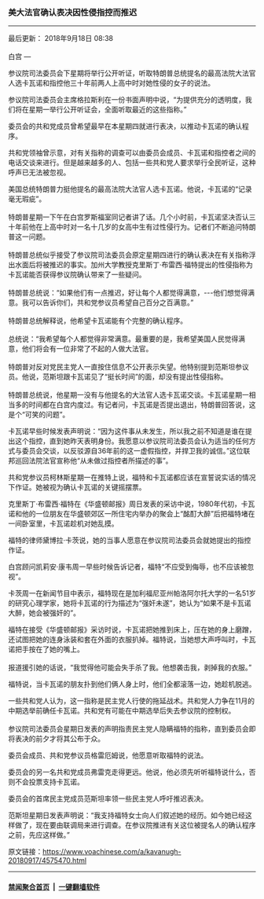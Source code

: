 ### 美大法官确认表决因性侵指控而推迟
------------------------

<div class="published">
 <span class="date" title="中国时间">
  <time datetime="2018-09-18T08:38:00+08:00">
   最后更新： 2018年9月18日 08:38
  </time>
 </span>
</div>
<br/>
<div class="wsw">
 <span class="dateline">
  白宫 —
 </span>
 <p>
  参议院司法委员会下星期将举行公开听证，听取特朗普总统提名的最高法院大法官人选卡瓦诺和指控他三十年前两人上高中时对她性侵的女子的说法。
 </p>
 <p>
  参议院司法委员会主席格拉斯利在一份书面声明中说，“为提供充分的透明度，我们将在星期一举行公开听证会，全面听取最近的这些指称。”
 </p>
 <p>
  委员会的共和党成员曾希望最早在本星期四就进行表决，以推动卡瓦诺的确认程序。
 </p>
 <p>
  共和党领袖曾示意，对有关指称的调查可以由委员会成员、卡瓦诺和指控者之间的电话交谈来进行。但是越来越多的人、包括一些共和党人要求举行全民听证，这种呼声已无法被忽视。
 </p>
 <p>
  美国总统特朗普力挺他提名的最高法院大法官人选卡瓦诺。他说，卡瓦诺的“记录毫无瑕疵”。
  <br/>
  <br/>
  特朗普星期一下午在白宫罗斯福室同记者讲了话。几个小时前，卡瓦诺坚决否认三十年前他在上高中时对一名十几岁的女高中生有过性侵行为。记者们不断追问特朗普这一问题。
  <br/>
  <br/>
  特朗普总统似乎接受了参议院司法委员会原定星期四进行的确认表决在有关指称浮出水面后将被推迟的事实。加州大学教授克里斯丁·布雷西·福特提出的性侵指称为卡瓦诺能否获得参议院确认带来了一些疑问。
  <br/>
  <br/>
  特朗普总统说：“如果他们有一点推迟，好让每个人都觉得满意，---他们想觉得满意。我可以告诉你们，共和党参议员希望自己百分之百满意。”
  <br/>
  <br/>
  特朗普总统解释说，他希望卡瓦诺能有个完整的确认程序。
  <br/>
  <br/>
  总统说：“我希望每个人都觉得非常满意。最重要的是，我希望美国人民觉得满意，他们将会有一位非常了不起的人做大法官。
  <br/>
  <br/>
  特朗普对反对党民主党人一直按住信息不公开表示失望。他特别提到范斯坦参议员。他说，范斯坦跟卡瓦诺见了“挺长时间”的面，却没有提出性侵指称。
  <br/>
  <br/>
  特朗普总统说，他星期一没有与他提名的大法官人选卡瓦诺交谈。卡瓦诺星期一相当多的时间都在白宫内度过。有记者问，卡瓦诺是否提出退出，特朗普回答说，这是个“可笑的问题”。
 </p>
 <p>
  卡瓦诺早些时候发表声明说：“因为这件事从未发生，所以我之前不知道是谁在提出这个指控，直到她昨天表明身份。我愿意以参议院司法委员会认为适当的任何方式与委员会交谈，以反驳源自36年前的这一虚假指控，并捍卫我的诚信。”这位联邦巡回法院法官宣称他“从未做过指控者所描述的事”。
 </p>
 <p>
  共和党参议员柯林斯星期一在推特上说，福特和卡瓦诺都应该在宣誓说实话的情况下作证。她被视为确认卡瓦诺的关键摇摆票。
 </p>
 <p>
  克里斯丁·布雷西·福特在《华盛顿邮报》周日发表的采访中说，1980年代初，卡瓦诺和他的一位朋友在华盛顿郊区一所住宅内举办的聚会上“酩酊大醉”后把福特堵在一间卧室里，卡瓦诺趁机对她乱摸。
 </p>
 <p>
  福特的律师黛博拉·卡茨说，她的当事人愿意在参议院司法委员会就她提出的指控作证。
 </p>
 <p>
  白宫顾问凯莉安·康韦周一早些时候告诉记者，福特“不应受到侮辱，也不应该被忽视”。
 </p>
 <p>
  卡茨周一在新闻节目中表示，福特现在是加利福尼亚州帕洛阿尔托大学的一名51岁的研究心理学家，她将卡瓦诺的行为描述为“强奸未遂”，她认为“如果不是卡瓦诺大醉，她会被强奸的”。
 </p>
 <p>
  福特在接受《华盛顿邮报》采访时说，卡瓦诺把她推到床上，压在她的身上磨蹭，还试图把她的连身泳装和套在外面的衣服扒掉。福特说，当她想大声呼叫时，卡瓦诺把手按在了她的嘴上。
  <br/>
  <br/>
  报道援引她的话说，“我觉得他可能会失手杀了我。他想袭击我，剥掉我的衣服。”
 </p>
 <p>
  福特说，当卡瓦诺的朋友扑到他们俩人身上时，他们全都滚落一边，她趁机脱逃。
 </p>
 <p>
  一些共和党人认为，这一指称是民主党人行使的拖延战术。共和党人力争在11月的中期选举前确任卡瓦诺。共和党有可能在中期选举后失去参议院的控制权。
  <br/>
  <br/>
  参议院司法委员会星期日发表的声明指责民主党人隐瞒福特的指称，直到委员会即将表决的前夕才将其公布于众。
 </p>
 <p>
  委员会成员、共和党参议员格雷厄姆说，他愿意听取福特的说法。
 </p>
 <p>
  委员会的另一名共和党成员弗雷克走得更远。他说，他必须先听听福特说什么，否则不会投票支持卡瓦诺。
 </p>
 <p>
  委员会的首席民主党成员范斯坦率领一些民主党人呼吁推迟表决。
 </p>
 <p>
  范斯坦星期日发表声明说：“我支持福特女士向人们叙述她的经历。如今她已经这样做了，现在要由联调局来进行调查。在参议院推进有关这位被提名人的确认程序之前，先应这样做。”
 </p>
 <p>
 </p>
</div>

原文链接：https://www.voachinese.com/a/kavanugh-20180917/4575470.html


------------------------
#### [禁闻聚合首页](https://github.com/gfw-breaker/banned-news/blob/master/README.md) &nbsp;|&nbsp;  [一键翻墙软件](https://github.com/gfw-breaker/nogfw/blob/master/README.md)